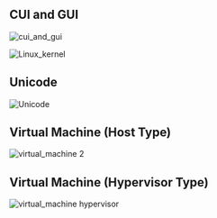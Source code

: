 
<h2>CUI and GUI</h2>

![cui_and_gui](https://user-images.githubusercontent.com/81731043/156089569-1bca11a8-364e-4fcf-b307-9066cea84f20.png)


![Linux_kernel](https://user-images.githubusercontent.com/81731043/156904482-b0427045-4cb3-49e8-874d-f69481a6e119.png)

<h2>Unicode</h2>

![Unicode](https://user-images.githubusercontent.com/81731043/157204682-378f279c-f4a0-4fef-b046-75d8395d2fc3.png)


<h2>Virtual Machine (Host Type) </h2>

![virtual_machine 2](https://user-images.githubusercontent.com/81731043/156292678-36d6624e-f02f-4ce2-b56e-d757ab97155a.png)

<h2>Virtual Machine (Hypervisor Type) </h2>

![virtual_machine hypervisor](https://user-images.githubusercontent.com/81731043/156472913-ed18e78e-5320-4b60-bb8b-260abfe3ac52.png)
